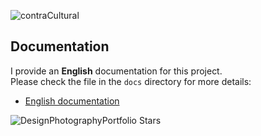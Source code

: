 ![contraCultural](https://readme-typing-svg.demolab.com/?font=Roboto&size=40&duration=4000&pause=2000&color=5D5D5D&center=true&vCenter=true&width=540&lines=Design+Photography+Portfolio.)



## Documentation

I provide an **English** documentation for this project.  
Please check the file in the `docs` directory for more details:

- [English documentation](./docs/README-en.md)

![DesignPhotographyPortfolio Stars](https://api.star-history.com/svg?repos=pysunday/DesignPhotographyPortfolio)
